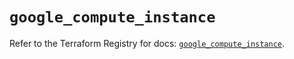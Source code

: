 # `google_compute_instance`

Refer to the Terraform Registry for docs: [`google_compute_instance`](https://registry.terraform.io/providers/hashicorp/google-beta/6.16.0/docs/resources/google_compute_instance).
